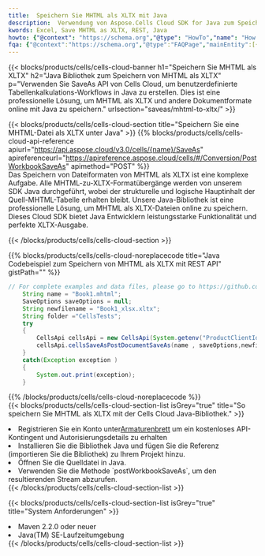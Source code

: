 ```yaml
---
title:  Speichern Sie MHTML als XLTX mit Java
description:  Verwendung von Aspose.Cells Cloud SDK for Java zum Speichern von MHTML-Formatdateien als XLTX-Formatdateien.
kwords: Excel, Save MHTML as XLTX, REST, Java
howto: {"@context": "https://schema.org","@type": "HowTo","name": "How to save MHTML as XLTX using the Cells Cloud Java library.","description": "How to save MHTML as XLTX using the Cells Cloud Java library.","image": {"@type": "ImageObject"},"url": "/java/saveas/mhtml-to-xltx/","step": [{ "@type": "HowToStep","name": "How to save MHTML as XLTX using the Cells Cloud Java library. step 1", "image": {"@type": "ImageObject",},"url": "/java/saveas/mhtml-to-xltx/","text": "Register an account at <a href='https://dashboard.aspose.cloud/'>Dashboard</a> to get free API quota & authorization details",},{ "@type": "HowToStep","name": "How to save MHTML as XLTX using the Cells Cloud Java library. step 1", "image": {"@type": "ImageObject",},"url": "/java/saveas/mhtml-to-xltx/","text": "Install Java library and add the reference (import the library) to your project.",},{ "@type": "HowToStep","name": "How to save MHTML as XLTX using the Cells Cloud Java library. step 1", "image": {"@type": "ImageObject",},"url": "/java/saveas/mhtml-to-xltx/","text": "Open the source file in Java.",},{ "@type": "HowToStep","name": "How to save MHTML as XLTX using the Cells Cloud Java library. step 1", "image": {"@type": "ImageObject",},"url": "/java/saveas/mhtml-to-xltx/","text": "Use the `postWorkbookSaveAs` method to retrieve the resulting stream.",}, ],"supply": {"@type": "HowToSupply","name": "document"},"tool": [{"@type": "HowToTool","name": "IntelliJ IDEA, Visual Studio Code, Eclipse"},{"@type": "HowToTool","name": "Aspose Cells"}],"totalTime": "PT6M"}
fqa: {"@context":"https://schema.org","@type":"FAQPage","mainEntity":[{"@type":"Question","name":"Why save file as other formats file in C# using REST API?","acceptedAnswer":{"@type":"Answer","text":"Documents are encoded in many ways, and some files may be incompatible with the software you use. To open and read such files, just save them as appropriate file formats.<br/><ol><li>Install .NET SDK and add the reference (import the library) to your project.</li><li>Open the source file in C# using REST API.</li><li>Call the PostWorkbookSaveAsRequest() method, passing an output filename with required extension.</li><li>Get the result of save as a separate file.</li></ol>"}},{"@type":"Question","name":"What file formats can I save as with your C# library?","acceptedAnswer":{"@type":"Answer","text":"We support a variety of file formats for conversion using .NET library, including XLSX, Excel, xls , PDF, CSV, HTML, Markdown, XML, PNG, JPG, TIFF, Json, TXT and many more."}},{"@type":"Question","name":"What is the maximum allowed file size for conversion using this .NET library?","acceptedAnswer":{"@type":"Answer","text":"There are no file size limits for format conversions using .NET library."}}]}
---
```

{{< blocks/products/cells/cells-cloud-banner h1="Speichern Sie MHTML als XLTX" h2="Java Bibliothek zum Speichern von MHTML als XLTX" p="Verwenden Sie SaveAs API von Cells Cloud, um benutzerdefinierte Tabellenkalkulations-Workflows in Java zu erstellen. Dies ist eine professionelle Lösung, um MHTML als XLTX und andere Dokumentformate online mit Java zu speichern." urlsection="saveas/mhtml-to-xltx/" >}}

{{< blocks/products/cells/cells-cloud-section title="Speichern Sie eine MHTML-Datei als XLTX unter Java" >}}
{{% blocks/products/cells/cells-cloud-api-reference apiurl="https://api.aspose.cloud/v3.0/cells/{name}/SaveAs" apireferenceurl="https://apireference.aspose.cloud/cells/#/Conversion/PostWorkbookSaveAs" apimethod="POST" %}}
<br/>
Das Speichern von Dateiformaten von MHTML als XLTX ist eine komplexe Aufgabe. Alle MHTML-zu-XLTX-Formatübergänge werden von unserem SDK Java durchgeführt, wobei der strukturelle und logische Hauptinhalt der Quell-MHTML-Tabelle erhalten bleibt. Unsere Java-Bibliothek ist eine professionelle Lösung, um MHTML als XLTX-Dateien online zu speichern. Dieses Cloud SDK bietet Java Entwicklern leistungsstarke Funktionalität und perfekte XLTX-Ausgabe.

{{< /blocks/products/cells/cells-cloud-section >}}

{{% blocks/products/cells/cells-cloud-noreplacecode title="Java Codebeispiel zum Speichern von MHTML als XLTX mit REST API" gistPath="" %}}
  
```java
// For complete examples and data files, please go to https://github.com/aspose-cells-cloud/aspose-cells-cloud-java/
    String name = "Book1.mhtml";
    SaveOptions saveOptions = null;
    String newfilename = "Book1_xlsx.xltx";
    String folder ="CellsTests";
    try 
    {
        CellsApi cellsApi = new CellsApi(System.getenv("ProductClientId"), System.getenv("ProductClientSecret"));
        cellsApi.cellsSaveAsPostDocumentSaveAs(name , saveOptions,newfilename,false,false,folder,null,null,null,true);                       
    }
    catch(Exception exception )
    {
        System.out.print(exception);
    }
```
  
{{% /blocks/products/cells/cells-cloud-noreplacecode %}}
<br/>
{{< blocks/products/cells/cells-cloud-section-list isGrey="true" title="So speichern Sie MHTML als XLTX mit der Cells Cloud Java-Bibliothek." >}}
<li> Registrieren Sie ein Konto unter<a href="https://dashboard.aspose.cloud/">Armaturenbrett</a> um ein kostenloses API-Kontingent und Autorisierungsdetails zu erhalten</li>
<li>Installieren Sie die Bibliothek Java und fügen Sie die Referenz (importieren Sie die Bibliothek) zu Ihrem Projekt hinzu.</li>
<li>Öffnen Sie die Quelldatei in Java.</li>
<li>Verwenden Sie die Methode `postWorkbookSaveAs`, um den resultierenden Stream abzurufen.</li>
{{< /blocks/products/cells/cells-cloud-section-list >}}

{{< blocks/products/cells/cells-cloud-section-list isGrey="true" title="System Anforderungen" >}}
<li>Maven 2.2.0 oder neuer</li>
<li>Java(TM) SE-Laufzeitumgebung</li>
{{< /blocks/products/cells/cells-cloud-section-list >}}
